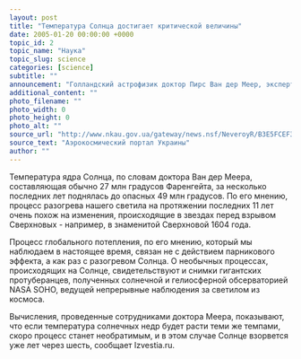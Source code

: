 ```yaml
---
layout: post
title: "Температура Солнца достигает критической величины"
date: 2005-01-20 00:00:00 +0000
topic_id: 2
topic_name: "Наука"
topic_slug: science
categories: [science]
subtitle: ""
announcement: "Голландский астрофизик доктор Пирс Ван дер Меер, эксперт Европейского космического агентства (ESA), полагает, что некоторые признаки свидетельствуют о том, что Солнце вот-вот взорвется."
additional_content: ""
photo_filename: ""
photo_width: 0
photo_height: 0
photo_alt: ""
source_url: "http://www.nkau.gov.ua/gateway/news.nsf/NeveroyR/B3E5FCEF3DC10DD3C2256DD6002B390C!open"
source_text: "Аэрокосмический портал Украины"
author: ""
---
```

Температура ядра Солнца, по словам доктора Ван дер Меера, составляющая обычно 27 млн градусов Фаренгейта, за несколько последних лет поднялась до опасных 49 млн градусов. По его мнению, процесс разогрева нашего светила на протяжении последних 11 лет очень похож на изменения, происходящие в звездах перед взрывом Сверхновых - например, в знаменитой Сверхновой 1604 года.

Процесс глобального потепления, по его мнению, который мы наблюдаем в настоящее время, связан не с действием парникового эффекта, а как раз с разогревом Солнца. О необычных процессах, происходящих на Солнце, свидетельствуют и снимки гигантских протуберанцев, полученных солнечной и гелиосферной обсерваторией NASA SOHO, ведущей непрерывные наблюдения за светилом из космоса.

Вычисления, проведенные сотрудниками доктора Меера, показывают, что если температура солнечных недр будет расти теми же темпами, скоро процесс станет необратимым, и в этом случае Солнце взорвется уже лет через шесть, сообщает Izvestia.ru.
